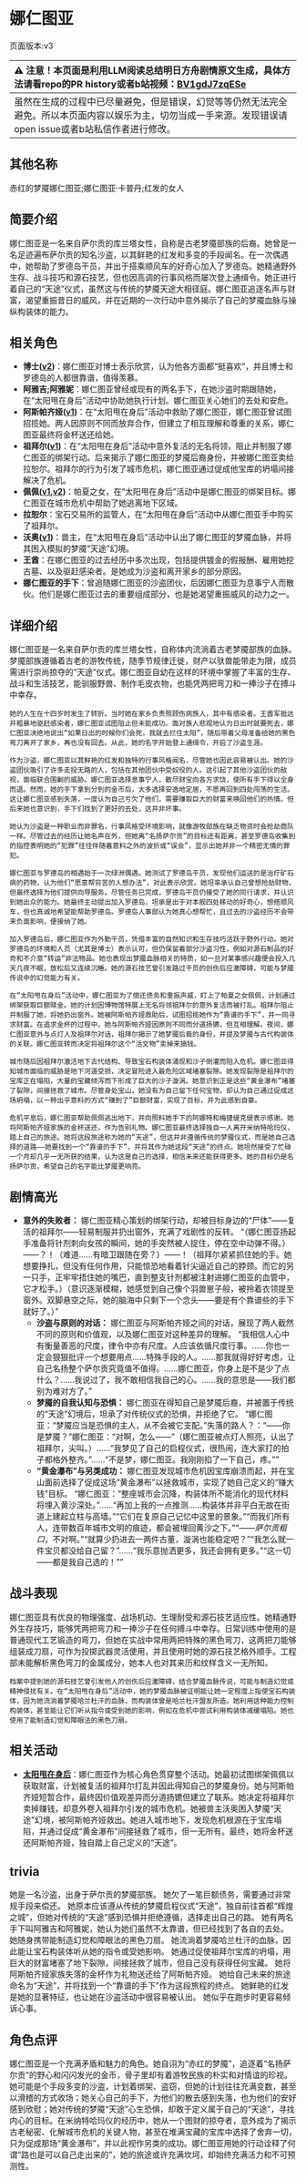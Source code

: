 # 娜仁图亚
页面版本:v3
 

| :warning: 注意！本页面是利用LLM阅读总结明日方舟剧情原文生成，具体方法请看repo的PR history或者b站视频：[BV1gdJ7zqESe](https://www.bilibili.com/video/BV1gdJ7zqESe/)         |
|:----------------------------|
| 虽然在生成的过程中已尽量避免，但是错误，幻觉等等仍然无法完全避免。所以本页面内容以娱乐为主，切勿当成一手来源。发现错误请open issue或者b站私信作者进行修改。|



## 其他名称
赤红的梦魇娜仁图亚;娜仁图亚·卡普丹;红发的女人
## 简要介绍
娜仁图亚是一名来自萨尔贡的库兰塔女性，自称是古老梦魇部族的后裔。她曾是一名足迹遍布萨尔贡的知名沙盗，以其鲜艳的红发和多变的手段闻名。在一次偶遇中，她帮助了罗德岛干员，并出于搭乘顺风车的好奇心加入了罗德岛。她精通野外生存、战斗技巧和源石技艺，但也因高调的行事风格而屡次登上通缉令。她正进行着自己的“天途”仪式，虽然这与传统的梦魇天途大相径庭。娜仁图亚追逐名声与财富，渴望重振昔日的威风，并在近期的一次行动中意外揭示了自己的梦魇血脉与操纵构装体的能力。
## 相关角色
-   **博士([v2](extended_char_bo_shi.md))**：娜仁图亚对博士表示欣赏，认为他各方面都“挺喜欢”，并且博士和罗德岛的人都很靠谱，值得羡慕。
-   **阿雅吉;阿雅妮**：娜仁图亚曾经或现有的两名手下，在她沙盗时期跟随她，在“太阳甩在身后”活动中协助她执行计划。娜仁图亚关心她们的去处和安危。
-   **阿斯帕齐娅([v1](../chars/extended_char_a_si_pa_qi_ya.md))**：在“太阳甩在身后”活动中救助了娜仁图亚，娜仁图亚曾试图招揽她。两人因原则不同而放弃合作，但建立了相互理解和尊重的关系，娜仁图亚最终将金杯送还给她。
-   **祖拜尔([v1](../chars/extended_char_zu_bai_er.md))**：在“太阳甩在身后”活动中意外复活的无名将领，阻止并制服了娜仁图亚的绑架行动。后来揭示了娜仁图亚的梦魇后裔身份，并被娜仁图亚卖给拉恕尔。祖拜尔的行为引发了城市危机，娜仁图亚通过促成他宝库的坍塌间接解决了危机。
-   **佩佩([v1](../chars/char_4058_pepe.md),[v2](char_4058_pepe.md))**：帕夏之女，在“太阳甩在身后”活动中是娜仁图亚的绑架目标。娜仁图亚在城市危机中帮助了她逃离地下区域。
-   **拉恕尔**：宝石交易所的监管人，在“太阳甩在身后”活动中从娜仁图亚手中购买了祖拜尔。
-   **沃奥([v1](../chars/extended_char_wo_ao.md))**：兽主，在“太阳甩在身后”活动中认出了娜仁图亚的梦魇血脉，并将其困入模拟的梦魇“天途”幻境。
-   **王酋**：在娜仁图亚的过去经历中多次出现，包括提供镀金的假报酬、雇用她挖古墓、以及驱赶感染者。是她成为沙盗和离开家乡的部分原因。
-   **娜仁图亚的手下**：曾追随娜仁图亚的沙盗团伙，后因娜仁图亚为息事宁人而散伙。他们是娜仁图亚过去的重要组成部分，也是她渴望重振威风的动力之一。
## 详细介绍
娜仁图亚是一名来自萨尔贡的库兰塔女性，自称体内流淌着古老梦魇部族的血脉。梦魇部族遵循着古老的游牧传统，随季节规律迁徙，财产以驮兽能带走为限，成员需进行崇尚掠夺的“天途”仪式。娜仁图亚自幼在这样的环境中掌握了丰富的生存、战斗和生活技艺，能驯服野兽、制作毛皮衣物，也能凭两把弯刀和一捧沙子在搏斗中幸存。

    她的人生在十四岁时发生了转折。当时她在家乡负责照顾伤病族人，其中有感染者。王酋军抵达并粗暴地驱赶感染者，娜仁图亚试图阻止但未能成功。面对族人悲观地认为日出时就要死去，娜仁图亚决绝地说出“如果日出的时候你们会死，我就去拦住太阳”，随后带着父母准备给她的黑色弯刀离开了家乡，再也没有回去。从此，她的名字开始登上通缉令，开启了沙盗生涯。

    作为沙盗，娜仁图亚以其鲜艳的红发和独特的行事风格闻名，尽管她也因此容易被认出。她的沙盗团伙吸引了许多走投无路的人，包括在其他团伙中受奴役的人。这引起了其他沙盗团伙的敌视，面临联合围剿的威胁。娜仁图亚选择息事宁人，散尽财宝向各方求饶，使所有手下得以全身而退。然而，她的手下拿到分到的金币后，大多选择安逸地定居，不愿再回到四处闯荡的生活。这让娜仁图亚感到失落，一度认为自己亏欠了他们，需要赚取巨大的财富来唤回他们的热情。但后来她也意识到，手下们找到了更好的去处，这并非坏事。

    她认为沙盗是一种职业而非罪名，行事风格受环境影响，就像游牧部族在缺乏物资时会抢劫商队一样。尽管过去的经历让她名声在外，但她离“名扬萨尔贡”的目标还有距离，甚至罗德岛收集到的指控表明她的“犯罪”往往伴随着意料之外的波折或“误会”，显示出她并非一个精密无情的罪犯。

    娜仁图亚与罗德岛的相遇始于一次绿洲偶遇。她测试了罗德岛干员，发现他们运送的是治疗矿石病的药物，认为他们“愿意帮穷苦的人想办法”，对此表示欣赏。她坦率承认自己曾想抢劫财物，但最终选择为他们提供向导服务。尽管任务已完成，罗德岛干员仍接受了她的同行请求，并认识到她出众的能力。她最终主动提出加入罗德岛，坦承是出于对本舰四处移动的好奇心，想搭顺风车，但也真诚地希望能帮助罗德岛。罗德岛人事部认为她真心想帮忙，且过去的沙盗经历不会带来负面影响，便接纳了她。

    加入罗德岛后，娜仁图亚作为外勤干员，凭借丰富的自然知识和生存技巧活跃于野外行动。她对罗德岛的环境和人员（尤其是博士）表示认可，但仍保留着部分沙盗习性，例如对源石制品的好奇和不介意“转运”非法物品。她也表现出梦魇血脉相关的特质，如一旦对某事感兴趣便会投入几天几夜不眠，放松后又连续沉睡。她的源石技艺曾引发路过干员的创伤后应激障碍，可能与梦魇传说中的幻觉能力有关。

    在“太阳甩在身后”活动中，娜仁图亚为了偿还债务和重振声威，盯上了帕夏之女佩佩，计划通过绑架获取巨额赎金。她的计划因博物馆特展上无名将领祖拜尔的意外复活而被打乱。祖拜尔阻止并制服了她，将她扔出窗外。她被阿斯帕齐娅救助后，试图招揽她作为“靠谱的手下”，并一同寻求财富。在追求金杯的过程中，她与阿斯帕齐娅因原则不同而分道扬镳，但互相理解。夜间，娜仁图亚意外与点灯人及祖拜尔对话，祖拜尔揭示了她梦魇后裔的身份，并提及梦魇与古代构装体的关联。娜仁图亚转而决定将祖拜尔这个“活文物”卖掉来搞钱。

    城市随后因祖拜尔激活地下古代结构、导致宝石构装体涌现和沙子倒灌而陷入危机。娜仁图亚得知城市面临的威胁是地下河道受损，决定冒险进入最危险区域堵塞裂隙。她发现裂隙是祖拜尔的宝库正在塌陷，大量的宝藏倾泻而下形成了巨大的沙子漩涡。她意识到正是这些“黄金瀑布”堵塞了裂隙，间接拯救了城市。尽管身处宝山，她没有为自己留下任何宝物，却认为自己通过促成这场坍塌，以一种出乎意料的方式“赚到了”巨额财富，实现了目标，并为此感到自豪。

    危机平息后，娜仁图亚帮助佩佩逃出地下，并向照料她手下的阿娜特和梅捷缇克缇表示感谢。她将阿斯帕齐娅家族的金杯送还，作为告别礼物。娜仁图亚最终选择独自一人离开米纳特哈玛仪，踏上自己的旅途。她将这段旅途称为她的“天途”，但这并非遵循传统的梦魇仪式，而是她自己选择的道路——她要找到一个“靠谱的手下”，并将其作为她这段“天途”的终点。她坦然接受了忙碌一个月却几乎一无所获的结果，认为这是自己的选择，相信未来还能获得更多。她的目标仍是名扬萨尔贡，希望自己的名字能比梦魇更响亮。
## 剧情高光
*   **意外的失败者：**
        娜仁图亚精心策划的绑架行动，却被目标身边的“尸体”——复活的祖拜尔——轻易制服并扔出窗外，充满了戏剧性的反转。
        “（娜仁图亚扬起手准备将针剂刺向女孩的瞬间，她的手突然被人捉住，停在空中动弹不得。）——？！（难道......有暗卫跟随在旁？）——！（祖拜尔紧紧抓住她的手。她想要挣扎，但没有任何作用，只能惊恐地看着针尖逼近自己的脖颈。而它的另一只手，正牢牢捂住她的嘴巴，直到整支针剂都被注射进娜仁图亚的血管中，它才松手。）（意识逐渐模糊，她感觉到自己像个羽兽崽子般，被拎着衣领提至窗外。双脚悬空之际，她的脑海中只剩下一个念头——要是有个靠谱些的手下就好了。）”
    *   **沙盗与原则的对话：**
        娜仁图亚与阿斯帕齐娅之间的对话，展现了两人截然不同的原则和价值观，以及娜仁图亚对这种差异的理解。
        “我相信人心中有衡量善恶的尺度，律令中亦有尺度。人应该依循尺度行事。......你也一定会狠狠批评一个想要用点......特殊手段的人。......那我就得好好考虑，让自己名扬整个萨尔贡究竟值不值得。......娜仁图亚，你身上是不是少了点什么？......我说过了，我不敢相信我自己的心。......我的意思是——我们都别为难对方了。”
    *   **梦魇的自我认知与恐惧：**
        娜仁图亚在得知自己是梦魇后裔，并被置于传统的“天途”幻境后，坦承了对传统仪式的恐惧，并拒绝了它。
        “娜仁图亚：“梦魇应当是恐惧的主人，从不会被它支配。”失落的路人？：“——你是梦魇？”娜仁图亚：“对啊，怎么——”（娜仁图亚被点灯人照亮，认出了祖拜尔，尖叫。）......“我梦见了自己的启程仪式，很热闹，连大家打的拍子都格外整齐。”......“不是梦，娜仁图亚。我刚刚掐了一下自己，疼。””
    *   **“黄金瀑布”与另类成功：**
        娜仁图亚发现城市危机因宝库崩溃而起，并在宝山面前选择了促成这场“黄金瀑布”以拯救城市，实现了她自己定义的“赚大钱”目标。
        “娜仁图亚：“整座城市会沉降，构装体所不能消化的现代材料将埋入黄沙深处。”......“再加上我的一点推测......构装体并非平白无故在街道上建起立柱与高墙。”“它们在复原自己记忆中这里的景象。”“而我们所有人，连带数百年城市文明的痕迹，都会被埋回黄沙之下。”“——*萨尔贡粗口*，不对啊。”“就算少扔进去一两件古董，漩涡也能稳定吧？”“我怎么就一件宝贝都没给自己留？”......“我乐意抛洒更多，我还会拥有更多。”“这一切——都是我自己选的！””
## 战斗表现
娜仁图亚具有优良的物理强度、战场机动、生理耐受和源石技艺适应性。她精通野外生存技巧，能够凭两把弯刀和一捧沙子在任何搏斗中幸存。日常训练中使用的是普通现代工艺锻造的弯刀，但她在实战中常用两把特殊的黑色弯刀，这两把刀能够组装成刀扇，可作为投掷武器灵活使用，并且使用时她的源石技艺格外顺手。工程部未能解析黑色弯刀的金属成分，她本人也对其来历和纹样含义一无所知。

    档案中提到她的源石技艺曾引发他人的创伤后应激障碍，结合梦魇血脉传说，可能与制造幻觉或精神侵扰有关。在“太阳甩在身后”活动中，她的梦魇血脉被证明能让她一定程度上指使宝石构装体，因为她流淌着梦魇哈兰杜汗的血脉，而构装体曾是哈兰杜汗盟友所造。她利用这种能力控制构装体，甚至能让它们听从指令或受到她的影响，例如在危机中尝试利用构装体减缓塌陷。她也使用了能制造幻觉和障眼法的黑色刀扇。
## 相关活动
-   **[太阳甩在身后](../stories/act35side.md)**：娜仁图亚作为核心角色贯穿整个活动。她最初试图绑架佩佩以获取财富，计划被复活的祖拜尔打乱并因此得知自己的梦魇身份。她与阿斯帕齐娅短暂合作，最终因价值观差异而分道扬镳但建立了联系。她决定将祖拜尔卖掉赚钱，却意外卷入祖拜尔引发的城市危机。她被兽主沃奥困入梦魇“天途”幻境，被阿斯帕齐娅救出。她进入城市地下，发现危机根源在于宝库塌陷，并通过促成“黄金瀑布”间接拯救了城市，但一无所有。最终，她将金杯送还阿斯帕齐娅，独自踏上自己定义的“天途”。
## trivia
她是一名沙盗，出身于萨尔贡的梦魇部族。
    她欠了一笔巨额债务，需要通过非常规手段来偿还。
    她原本应该遵从传统的梦魇启程仪式“天途”，独自前往首都“辉煌之城”，但她对传统的“天途”感到恐惧并拒绝遵循，选择走出自己的路。
    她有两名手下叫阿雅吉和阿雅妮，她认为她们虽然不太靠谱，但已经找到了各自的去处。
    她随身携带能制造幻觉和障眼法的黑色刀扇。
    她流淌着梦魇哈兰杜汗的血脉，因此能让宝石构装体听从她的指令或受她影响。
    她通过促使祖拜尔宝库的坍塌，用巨大的财富堵塞了地下裂隙，间接拯救了城市，但自己没有获得任何宝藏。
    她将阿斯帕齐娅家族失落的金杯作为礼物送还给了阿斯帕齐娅。
    她给自己未来的旅途命名为“天途”，并将找到一个“靠谱的手下”作为这段旅程的终点。
    她鲜艳的红发是她的显著特征，也让她在沙盗活动中很容易被认出。
    她似乎在跑步时更容易倾诉心事。
## 角色点评
娜仁图亚是一个充满矛盾和魅力的角色。她自诩为“赤红的梦魇”，追逐着“名扬萨尔贡”的野心和闪闪发光的金币，骨子里却有着游牧民族的朴实和对情谊的珍视。她可能是个手段多变的沙盗，计划着绑架、盗窃，但她的计划往往充满变数，甚至以滑稽的方式收场；她关心自己的手下，为他们的散去感到失落，也为他们的安好感到欣慰；她对传统的梦魇“天途”心生恐惧，却敢于定义属于自己的“天途”，寻找内心的目标。在米纳特哈玛仪的经历中，她从一个图财的掠夺者，意外成为了揭示古老秘密、化解城市危机的关键人物，甚至在堆满宝藏的宝库中选择了舍弃一切，只为促成那场“黄金瀑布”，并以此视作另类的成功。娜仁图亚用她的行动诠释了何谓“路也是可以自己走出来的”，她的旅途或许充满坎坷，却始终充满活力和不可预测性。